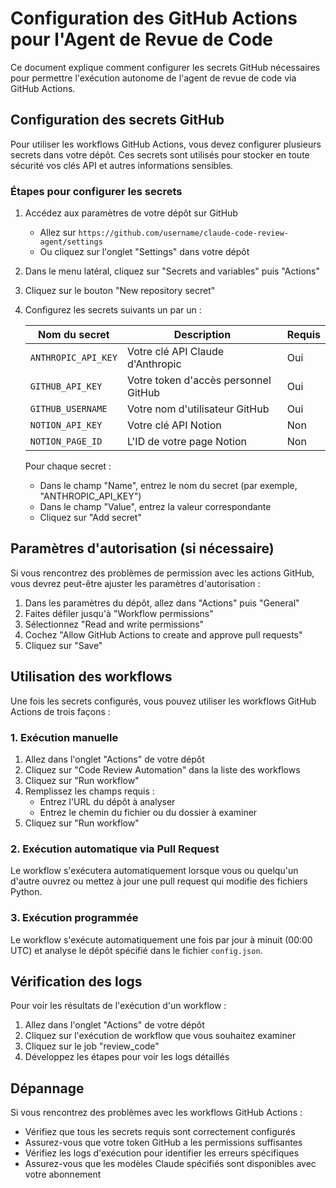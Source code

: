 # Configuration des GitHub Actions pour l'Agent de Revue de Code

Ce document explique comment configurer les secrets GitHub nécessaires pour permettre l'exécution autonome de l'agent de revue de code via GitHub Actions.

## Configuration des secrets GitHub

Pour utiliser les workflows GitHub Actions, vous devez configurer plusieurs secrets dans votre dépôt. Ces secrets sont utilisés pour stocker en toute sécurité vos clés API et autres informations sensibles.

### Étapes pour configurer les secrets

1. Accédez aux paramètres de votre dépôt sur GitHub
   - Allez sur `https://github.com/username/claude-code-review-agent/settings`
   - Ou cliquez sur l'onglet "Settings" dans votre dépôt

2. Dans le menu latéral, cliquez sur "Secrets and variables" puis "Actions"

3. Cliquez sur le bouton "New repository secret"

4. Configurez les secrets suivants un par un :

   | Nom du secret | Description | Requis |
   |---------------|-------------|--------|
   | `ANTHROPIC_API_KEY` | Votre clé API Claude d'Anthropic | Oui |
   | `GITHUB_API_KEY` | Votre token d'accès personnel GitHub | Oui |
   | `GITHUB_USERNAME` | Votre nom d'utilisateur GitHub | Oui |
   | `NOTION_API_KEY` | Votre clé API Notion | Non |
   | `NOTION_PAGE_ID` | L'ID de votre page Notion | Non |

   Pour chaque secret :
   - Dans le champ "Name", entrez le nom du secret (par exemple, "ANTHROPIC_API_KEY")
   - Dans le champ "Value", entrez la valeur correspondante
   - Cliquez sur "Add secret"

## Paramètres d'autorisation (si nécessaire)

Si vous rencontrez des problèmes de permission avec les actions GitHub, vous devrez peut-être ajuster les paramètres d'autorisation :

1. Dans les paramètres du dépôt, allez dans "Actions" puis "General"
2. Faites défiler jusqu'à "Workflow permissions"
3. Sélectionnez "Read and write permissions"
4. Cochez "Allow GitHub Actions to create and approve pull requests"
5. Cliquez sur "Save"

## Utilisation des workflows

Une fois les secrets configurés, vous pouvez utiliser les workflows GitHub Actions de trois façons :

### 1. Exécution manuelle

1. Allez dans l'onglet "Actions" de votre dépôt
2. Cliquez sur "Code Review Automation" dans la liste des workflows
3. Cliquez sur "Run workflow"
4. Remplissez les champs requis :
   - Entrez l'URL du dépôt à analyser
   - Entrez le chemin du fichier ou du dossier à examiner
5. Cliquez sur "Run workflow"

### 2. Exécution automatique via Pull Request

Le workflow s'exécutera automatiquement lorsque vous ou quelqu'un d'autre ouvrez ou mettez à jour une pull request qui modifie des fichiers Python.

### 3. Exécution programmée

Le workflow s'exécute automatiquement une fois par jour à minuit (00:00 UTC) et analyse le dépôt spécifié dans le fichier `config.json`.

## Vérification des logs

Pour voir les résultats de l'exécution d'un workflow :

1. Allez dans l'onglet "Actions" de votre dépôt
2. Cliquez sur l'exécution de workflow que vous souhaitez examiner
3. Cliquez sur le job "review_code"
4. Développez les étapes pour voir les logs détaillés

## Dépannage

Si vous rencontrez des problèmes avec les workflows GitHub Actions :

- Vérifiez que tous les secrets requis sont correctement configurés
- Assurez-vous que votre token GitHub a les permissions suffisantes
- Vérifiez les logs d'exécution pour identifier les erreurs spécifiques
- Assurez-vous que les modèles Claude spécifiés sont disponibles avec votre abonnement
